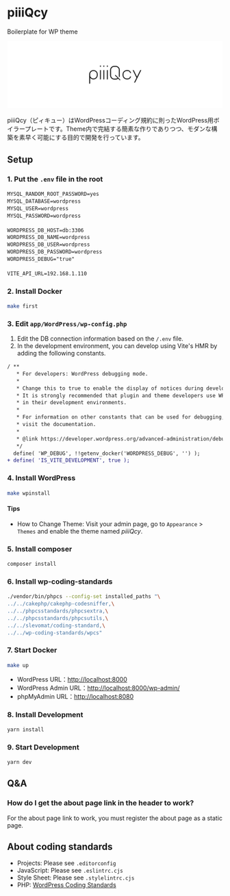 # piiiQcy

Boilerplate for WP theme

![logo](docs/assets/images/logo.png)

piiiQcy（ピィキュー）はWordPressコーディング規約に則ったWordPress用ボイラープレートです。Theme内で完結する簡素な作りでありつつ、モダンな構築を素早く可能にする目的で開発を行っています。

## Setup

### 1. Put the `.env` file in the root

```apache
MYSQL_RANDOM_ROOT_PASSWORD=yes
MYSQL_DATABASE=wordpress
MYSQL_USER=wordpress
MYSQL_PASSWORD=wordpress

WORDPRESS_DB_HOST=db:3306
WORDPRESS_DB_NAME=wordpress
WORDPRESS_DB_USER=wordpress
WORDPRESS_DB_PASSWORD=wordpress
WORDPRESS_DEBUG="true"

VITE_API_URL=192.168.1.110
```

### 2. Install Docker

```bash
make first
```

### 3. Edit `app/WordPress/wp-config.php`

1. Edit the DB connection information based on the `/.env` file.
2. In the development environment, you can develop using Vite's HMR by adding the following constants.

```diff
/ **
   * For developers: WordPress debugging mode.
   *
   * Change this to true to enable the display of notices during development.
   * It is strongly recommended that plugin and theme developers use WP_DEBUG
   * in their development environments.
   *
   * For information on other constants that can be used for debugging,
   * visit the documentation.
   *
   * @link https://developer.wordpress.org/advanced-administration/debug/debug-wordpress/
   */
  define( 'WP_DEBUG', !!getenv_docker('WORDPRESS_DEBUG', '') );
+ define( 'IS_VITE_DEVELOPMENT', true );
```

### 4. Install WordPress

```bash
make wpinstall
```

#### Tips

- How to Change Theme: Visit your admin page, go to `Appearance` > `Themes` and enable the theme named _piiiQcy_.

### 5. Install composer

```bash
composer install
```

### 6. Install wp-coding-standards

```bash
./vendor/bin/phpcs --config-set installed_paths "\
../../cakephp/cakephp-codesniffer,\
../../phpcsstandards/phpcsextra,\
../../phpcsstandards/phpcsutils,\
../../slevomat/coding-standard,\
../../wp-coding-standards/wpcs"
```

### 7. Start Docker

```bash
make up
```

- WordPress URL：<http://localhost:8000>
- WordPress Admin URL：<http://localhost:8000/wp-admin/>
- phpMyAdmin URL：<http://localhost:8080>

### 8. Install Development

```bash
yarn install
```

### 9. Start Development

```bash
yarn dev
```

## Q&A

### How do I get the about page link in the header to work?

For the about page link to work, you must register the about page as a static page.

## About coding standards

- Projects: Please see `.editorconfig`
- JavaScript: Please see `.eslintrc.cjs`
- Style Sheet: Please see `.stylelintrc.cjs`
- PHP: [WordPress Coding Standards](https://make.wordpress.org/core/handbook/coding-standards/)
